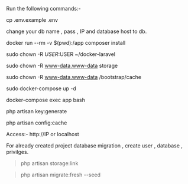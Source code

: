 Run the following commands:-

cp .env.example .env

change your db name , pass , IP and database host to db.

docker run --rm -v $(pwd):/app composer install

sudo chown -R $USER:$USER ~/docker-laravel

sudo chown -R www-data.www-data storage

sudo chown -R www-data.www-data /bootstrap/cache

sudo docker-compose up -d

docker-compose exec app bash

php artisan key:generate

php artisan config:cache

Access:- http://IP or localhost

For already created project database migration , create user , database , privilges.

> php artisan storage:link

> php artisan migrate:fresh --seed

